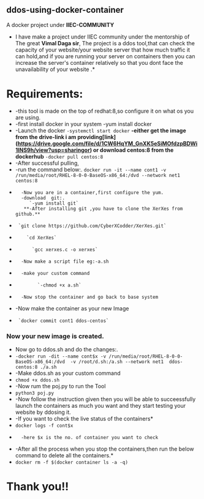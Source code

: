 ## ddos-using-docker-container
A docker project under **IIEC-COMMUNITY**
*  I have make a project under IIEC community under the mentorship of The great **Vimal Daga sir**, 
    The project is a ddos tool,that can check the capacity of your website/your website server that how much traffic it can hold,and if you are running your server on containers then you can increase the server's container relatively so that you dont face the unavailability of your website .* 
# Requirements:

*  -this tool is made on the top of redhat:8,so configure it on what os you are using.
* -first install docker in your system
    -yum install docker
* -Launch the docker
        `-systemctl start docker`
 **-either get the image  from the drive-link i am providing[link] (https://drive.google.com/file/d/1CW6HqYM_GnXK5eSiMOfdzpBDWi1INS9h/view?usp=sharingor) or download centos:8 from the dockerhub**
       `-docker pull centos:8`
*  -After successful pulling,
*  -run the command below:.
   `docker run -it --name cont1 -v /run/media/root/RHEL-8-0-0-BaseOS-x86_64:/dvd --network net1  centos:8` 
*       -Now you are in a container,first configure the yum.
        -download  git:.
           `-yum install git`
         **-After installing git ,you have to clone the XerXes from github.**
*      `git clone https://github.com/CyberXCodder/XerXes.git`
*         `cd XerXes`
*           `gcc xerxes.c -o xerxes`
*       -Now make a script file eg:-a.sh
*       -make your custom command 
*             `-chmod +x a.sh`
*       -Now stop the container and go back to base system 
* -Now make the container as your new Image
*      `docker commit cont1 ddos-centos`
### Now your new image is created.
   
      
*   Now go to ddos.sh and do the changes:.
*  `-docker run -dit --name cont$x -v /run/media/root/RHEL-8-0-0-BaseOS-x86_64:/dvd  -v /root/d.sh:/a.sh --network net1  ddos-centos:8 ./a.sh`
* -Make ddos.sh as your custom command
*   `chmod +x ddos.sh`
* -Now rum the poj.py to run the Tool
*   `python3 poj.py`
* -Now follow the instruction given then you will be able to succeessfully launch the containers as much you want and they start testing your website by ddosing it.
* -If you want to check the live status of the containers*
*  `docker logs -f cont$x`
*       -here $x is the no. of container you want to check
* -After all the process when you stop the containers,then run the below command to delete all the containers.*
*  `docker rm -f $(docker container ls -a -q)`
    
    
# Thank you!!
        
